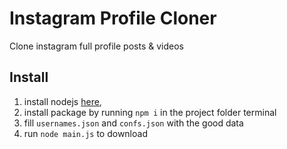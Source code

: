 # Instagram Profile Cloner

Clone instagram full profile posts & videos

## Install

1. install nodejs [here](https://nodejs.org/en/download),
2. install package by running `npm i` in the project folder terminal
3. fill `usernames.json` and `confs.json` with the good data
4. run `node main.js` to download